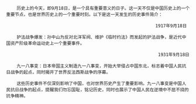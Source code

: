         历史上的今天，即9月18日，是一个具有重要意义的日子。这一天不仅是中国历史上的一个重要节点，也是世界历史上的一个重要时刻。以下是这一天发生的历史事件简介：
 
                                                             1917年9月18日
 
        护法战争爆发：孙中山为反对北洋军阀、维护《临时约法》而发起的护法战争，是近代中国资产阶级革命运动史上一个重要事件。
 
                                                              1931年9月18日
 
        九一八事变：日本帝国主义制造九一八事变，开始大举侵占中国东北，标志着中国人民抗日战争的起点，同时揭开了世界反法西斯战争的序幕。
 
        这些历史事件不仅深刻影响了中国，也对世界历史产生了重要影响。九一八事变是中国人民抗日战争的起点，提醒我们勿忘国耻，铭记历史，同时也展示了中国人民在逆境中不屈不挠的抗争精神。